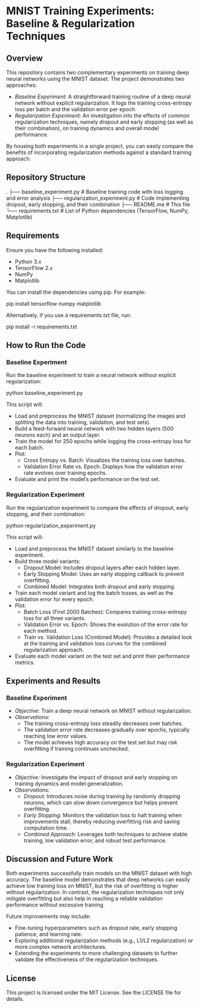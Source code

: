 # MNIST Training Experiments: Baseline & Regularization Techniques

## Overview

This repository contains two complementary experiments on training deep neural networks using the MNIST dataset. The project demonstrates two approaches:

- *Baseline Experiment:* A straightforward training routine of a deep neural network without explicit regularization. It logs the training cross-entropy loss per batch and the validation error per epoch.
- *Regularization Experiment:* An investigation into the effects of common regularization techniques, namely dropout and early stopping (as well as their combination), on training dynamics and overall model performance.

By housing both experiments in a single project, you can easily compare the benefits of incorporating regularization methods against a standard training approach.

## Repository Structure

.
├── baseline_experiment.py         # Baseline training code with loss logging and error analysis
├── regularization_experiment.py   # Code implementing dropout, early stopping, and their combination
├── README.me                      # This file
└── requirements.txt               # List of Python dependencies (TensorFlow, NumPy, Matplotlib)

## Requirements

Ensure you have the following installed:

- Python 3.x
- TensorFlow 2.x
- NumPy
- Matplotlib

You can install the dependencies using pip. For example:

pip install tensorflow numpy matplotlib

Alternatively, if you use a requirements.txt file, run:

pip install -r requirements.txt

## How to Run the Code

### Baseline Experiment

Run the baseline experiment to train a neural network without explicit regularization:

python baseline_experiment.py

This script will:
- Load and preprocess the MNIST dataset (normalizing the images and splitting the data into training, validation, and test sets).
- Build a feed-forward neural network with two hidden layers (500 neurons each) and an output layer.
- Train the model for 250 epochs while logging the cross-entropy loss for each batch.
- Plot:
    - Cross Entropy vs. Batch: Visualizes the training loss over batches.
    - Validation Error Rate vs. Epoch: Displays how the validation error rate evolves over training epochs.
- Evaluate and print the model’s performance on the test set.

### Regularization Experiment

Run the regularization experiment to compare the effects of dropout, early stopping, and their combination:

python regularization_experiment.py

This script will:
- Load and preprocess the MNIST dataset similarly to the baseline experiment.
- Build three model variants:
    - Dropout Model: Includes dropout layers after each hidden layer.
    - Early Stopping Model: Uses an early stopping callback to prevent overfitting.
    - Combined Model: Integrates both dropout and early stopping.
- Train each model variant and log the batch losses, as well as the validation error for every epoch.
- Plot:
    - Batch Loss (First 2000 Batches): Compares training cross-entropy loss for all three variants.
    - Validation Error vs. Epoch: Shows the evolution of the error rate for each method.
    - Train vs. Validation Loss (Combined Model): Provides a detailed look at the training and validation loss curves for the combined regularization approach.
- Evaluate each model variant on the test set and print their performance metrics.

## Experiments and Results

### Baseline Experiment

- *Objective:* Train a deep neural network on MNIST without regularization.
- *Observations:*
    - The training cross-entropy loss steadily decreases over batches.
    - The validation error rate decreases gradually over epochs, typically reaching low error values.
    - The model achieves high accuracy on the test set but may risk overfitting if training continues unchecked.

### Regularization Experiment

- *Objective:* Investigate the impact of dropout and early stopping on training dynamics and model generalization.
- *Observations:*
    - *Dropout:* Introduces noise during training by randomly dropping neurons, which can slow down convergence but helps prevent overfitting.
    - *Early Stopping:* Monitors the validation loss to halt training when improvements stall, thereby reducing overfitting risk and saving computation time.
    - *Combined Approach:* Leverages both techniques to achieve stable training, low validation error, and robust test performance.

## Discussion and Future Work

Both experiments successfully train models on the MNIST dataset with high accuracy. The baseline model demonstrates that deep networks can easily achieve low training loss on MNIST, but the risk of overfitting is higher without regularization. In contrast, the regularization techniques not only mitigate overfitting but also help in reaching a reliable validation performance without excessive training.

Future improvements may include:
- Fine-tuning hyperparameters such as dropout rate, early stopping patience, and learning rate.
- Exploring additional regularization methods (e.g., L1/L2 regularization) or more complex network architectures.
- Extending the experiments to more challenging datasets to further validate the effectiveness of the regularization techniques.

## License

This project is licensed under the MIT License. See the LICENSE file for details.
